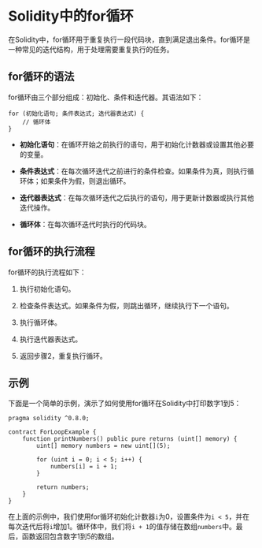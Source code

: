 ﻿# Solidity中的for循环

在Solidity中，for循环用于重复执行一段代码块，直到满足退出条件。for循环是一种常见的迭代结构，用于处理需要重复执行的任务。

## for循环的语法

for循环由三个部分组成：初始化、条件和迭代器。其语法如下：

```solidity
for (初始化语句; 条件表达式; 迭代器表达式) {
    // 循环体
}
```

- **初始化语句**：在循环开始之前执行的语句，用于初始化计数器或设置其他必要的变量。

- **条件表达式**：在每次循环迭代之前进行的条件检查。如果条件为真，则执行循环体；如果条件为假，则退出循环。

- **迭代器表达式**：在每次循环迭代之后执行的语句，用于更新计数器或执行其他迭代操作。

- **循环体**：在每次循环迭代时执行的代码块。

## for循环的执行流程

for循环的执行流程如下：

1. 执行初始化语句。

2. 检查条件表达式。如果条件为假，则跳出循环，继续执行下一个语句。

3. 执行循环体。

4. 执行迭代器表达式。

5. 返回步骤2，重复执行循环。

## 示例

下面是一个简单的示例，演示了如何使用for循环在Solidity中打印数字1到5：

```solidity
pragma solidity ^0.8.0;

contract ForLoopExample {
    function printNumbers() public pure returns (uint[] memory) {
        uint[] memory numbers = new uint[](5);
        
        for (uint i = 0; i < 5; i++) {
            numbers[i] = i + 1;
        }
        
        return numbers;
    }
}
```

在上面的示例中，我们使用for循环初始化计数器`i`为0，设置条件为`i < 5`，并在每次迭代后将`i`增加1。循环体中，我们将`i + 1`的值存储在数组`numbers`中。最后，函数返回包含数字1到5的数组。

